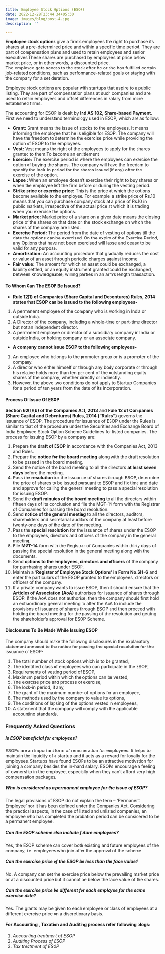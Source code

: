 ```yaml
---
title: Employee Stock Options (ESOP)
date: 2022-12-28T23:44:34+05:30
image: images/blog/post-4.jpg
description: ''

---
```

**Employee stock options** give a firm’s employees the right to purchase its shares at a pre-determined price and within a specific time period. They are part of compensation plans and used to retain employees and senior executives.These shares are purchased by employees at price below market price, or in other words, a discounted price.  
The employee gets access to the stock after he or she has fulfilled certain job-related conditions, such as performance-related goals or staying with the company for a set duration.

Employee stock options are popular with startups that aspire to a public listing. They are part of compensation plans at such companies and are used to retain employees and offset differences in salary from more established firms.

The accounting for ESOP is dealt by **Ind AS 102, Share-based Payment.** First we need to understand terminology used in ESOP, which are as follow:

* **Grant:** Grant means the issue of stocks to the employees. It means informing the employee that he is eligible for ESOP. The company will have the freedom to determine the exercise price while providing the option of ESOP to the employees.
* **Vest:** Vest means the right of the employees to apply for the shares granted to them.To become an entitlement
* **Exercise:** The exercise period is where the employees can exercise the option of buying the shares. The company will have the freedom to specify the lock-in period for the shares issued (if any) after the exercise of the option.
* **Lapse :** When an employee doesn't exercise their right to buy shares or when the employee left the firm before or during the vesting period.
* **Strike price or exercise price:** This is the price at which the options become available to the employee. For example, a strike price of Rs.10 means that you can purchase company stock at a price of Rs.10 in public markets, irrespective of the actual price at which it is trading when you exercise the options.
* **Market price:** Market price of a share on a given date means the closing price of the shares on that date on the stock exchange on which the shares of the company are listed.
* **Exercise Period:** The period from the date of vesting of options till the date the options can be exercised. On the expiry of the Exercise Period, any Options that have not been exercised will lapse and cease to be valid for any purpose.
* **Amortization:** An accounting procedure that gradually reduces the cost or value of an asset through periodic charges against income.
* **Fair value:** The amount for which an asset could be exchanged, a liability settled, or an equity instrument granted could be exchanged, between knowledgeable, willing parties in an arm’s length transaction.

#### To Whom Can The ESOP Be Issued?

* **Rule 12(1) of Companies (Share Capital and Debentures) Rules, 2014 states that ESOP can be issued to the following employees-**

1. A permanent employee of the company who is working in India or outside India.
2. A Director of the company, including a whole-time or part-time director but not an independent director.
3. A permanent employee or director of a subsidiary company in India or outside India, or holding company, or an associate company.

* **A company cannot issue ESOP to the following employees-**

1. An employee who belongs to the promoter group or is a promoter of the company.
2. A director who either himself or through any body corporate or through his relative holds more than ten per cent of the outstanding equity shares of the company, whether directly or indirectly.
3. However, the above two conditions do not apply to Startup Companies for a period of ten years from the date of its incorporation.

#### Process Of Issue Of ESOP

**Section 62(1)(b) of the Companies Act, 2013** and **Rule 12 of Companies (Share Capital and Debentures) Rules, 2014 (“Rules”)** governs the issuance of ESOP. The procedure for issuance of ESOP under the Rules is similar to that of the procedure under the Securities and Exchange Board of India Employee Stock Option Scheme Guidelines for listed companies. The process for issuing ESOP by a company are:

 1. Prepare the **draft of ESOP** in accordance with the Companies Act, 2013 and Rules.
 2. Prepare the **notice for the board meeting** along with the draft resolution to be passed in the board meeting.
 3. Send the notice of the board meeting to all the directors **at least seven days** before the meeting.
 4. Pass the **resolution** for the issuance of shares through ESOP, determine the price of shares to be issued pursuant to ESOP and fix time and date and approve for calling the general meeting to pass a special resolution for issuing ESOP.
 5. Send the **draft minutes of the board meeting** to all the directors within fifteen days of its conclusion and file the MGT-14 form with the Registrar of Companies for passing the board resolution.
 6. Send **notice of the general meeting** to all the directors, auditors, shareholders and secretarial auditors of the company at least before twenty-one days of the date of the meeting.
 7. Pass the **special resolution** for the issuance of shares under the ESOP to the employees, directors and officers of the company in the general meeting.
 8. File **MGT-14** form with the Registrar of Companies within thirty days of passing the special resolution in the general meeting along with the documents.
 9. Send **options to the employees, directors and officers** of the company for purchasing shares under ESOP.
10. Maintain a ‘**Register of Employee Stock Options’ in Form No.SH-6** and enter the particulars of the ESOP granted to the employees, directors or officers of the company.
11. If a private company wants to issue ESOP, then it should ensure that the **Articles of Association (AoA)** authorises for issuance of shares through ESOP. If the AoA does not authorise, then the company should first hold an extraordinary general meeting to alter the AoA to include the provisions of issuance of shares through ESOP and then proceed with holding the board meeting for the passing of the resolution and getting the shareholder’s approval for ESOP Scheme.

#### Disclosures To Be Made While Issuing ESOP

The company should make the following disclosures in the explanatory statement annexed to the notice for passing the special resolution for the issuance of ESOP-

 1. The total number of stock options which is to be granted,
 2. The identified class of employees who can participate in the ESOP,
 3. Requirements of vesting period of ESOP,
 4. Maximum period within which the options can be vested,
 5. The exercise price and process of exercise,
 6. The lock-in period, if any,
 7. The grant of the maximum number of options for an employee,
 8. The methods used by the company to value its options,
 9. The conditions of lapsing of the options vested in employees,
10. A statement that the company will comply with the applicable accounting standards.

### Frequently Asked Questions

##### Is ESOP beneficial for employees?

ESOPs are an important form of remuneration for employees. It helps to maintain the liquidity of a startup and it acts as a reward for loyalty for the employees. Startups have found ESOPs to be an attractive motivation for joining a company besides the in-hand salary. ESOPs encourage a feeling of ownership in the employee, especially when they can’t afford very high compensation packages.

##### Who is considered as a permanent employee for the issue of ESOP?

The legal provisions of ESOP do not explain the term – ‘Permanent Employee’ nor it has been defined under the Companies Act. Considering the practical aspects, in the case of listed and unlisted companies, an employee who has completed the probation period can be considered to be a permanent employee.

##### Can the ESOP scheme also include future employees?

Yes, the ESOP scheme can cover both existing and future employees of the company, i.e. employees who join after the approval of the scheme.

##### Can the exercise price of the ESOP be less than the face value?

No. A company can set the exercise price below the prevailing market price or at a discounted price but it cannot be below the face value of the shares.

##### Can the exercise price be different for each employee for the same exercise date?

Yes. The grants may be given to each employee or class of employees at a different exercise price on a discretionary basis.

#### For Accounting , Taxation and Auditing process refer following blogs:

1. _Accounting treatment of ESOP_
2. _Auditing Process of ESOP_
3. _Tax treatment of ESOP_